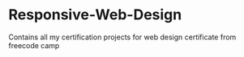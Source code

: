 # Responsive-Web-Design
Contains all my certification projects for web design certificate from freecode camp
